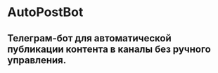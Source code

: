 # AutoPostBot

## Телеграм-бот для автоматической публикации контента в каналы без ручного управления.
